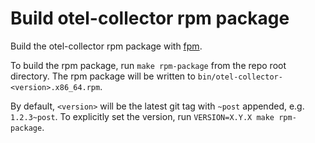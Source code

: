 # Build otel-collector rpm package

Build the otel-collector rpm package with [fpm](https://github.com/jordansissel/fpm).

To build the rpm package, run `make rpm-package` from the repo root directory. The rpm package will be written to
`bin/otel-collector-<version>.x86_64.rpm`.

By default, `<version>` will be the latest git tag with `~post` appended, e.g. `1.2.3~post`.  To explicitly set the
version, run `VERSION=X.Y.X make rpm-package`.
